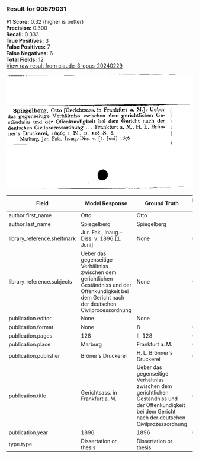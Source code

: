 ### Result for 00579031
**F1 Score:** 0.32 (higher is better)<br>**Precision:** 0.300<br>**Recall:** 0.333<br>**True Positives:** 3<br>**False Positives:** 7<br>**False Negatives:** 6<br>**Total Fields:** 12<br>[View raw result from claude-3-opus-20240229](https://github.com/RISE-UNIBAS/humanities_data_benchmark/blob/main/results/2025-10-01/T0145/request_T0145_00579031.json)

<img src="https://github.com/RISE-UNIBAS/humanities_data_benchmark/blob/main/benchmarks/zettelkatalog/images/00579031.jpg?raw=true" alt="00579031" width="600px">

| Field | Model Response | Ground Truth | Fuzzy Score | Match |
|-------|----------------|--------------|-------------|-------|
| author.first_name | Otto | Otto | 1.000 | ✅ |
| author.last_name | Spiegelberg | Spiegelberg | 1.000 | ✅ |
| library_reference.shelfmark | Jur. Fak., Inaug.-Diss. v. 1896 [1. Juni] | None | 0.000 | ❌ |
| library_reference.subjects | Ueber das gegenseitige Verhältniss zwischen dem gerichtlichen Geständniss und der Offenkundigkeit bei dem Gericht nach der deutschen Civilprocessordnung | None | 0.000 | ❌ |
| publication.editor | None | None | 1.000 | ✅ |
| publication.format | None | 8 | 0.000 | ❌ |
| publication.pages | 128 | II, 128 | 0.600 | ❌ |
| publication.place | Marburg | Frankfurt a. M. | 0.273 | ❌ |
| publication.publisher | Bröner's Druckerei | H. L. Brönner's Druckerei | 0.837 | ❌ |
| publication.title | Gerichtsass. in Frankfurt a. M. | Ueber das gegenseitige Verhältniss zwischen dem gerichtlichen Geständniss und der Offenkundigkeit bei dem Gericht nach der deutschen Civilprozessordnung | 0.230 | ❌ |
| publication.year | 1896 | 1896 | 0.000 | ❌ |
| type.type | Dissertation or thesis | Dissertation or thesis | 1.000 | ✅ |
